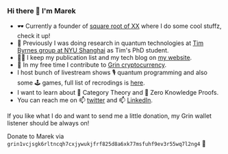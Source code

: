 ### Hi there 👋 I'm Marek

- 🕶️ Currently a founder of [square root of XX](https://sqrtxx.com/) where I do some cool stuffz, check it up!
- 🔭 Previously I was doing research in quantum technologies at [Tim Byrnes group at NYU Shanghai](https://nyu.timbyrnes.net/) as Tim's PhD student.
- ✍🏻 I keep my publication list and my tech blog on [my website](https://mareknarozniak.com/).
- 🤖 In my free time I contribute to [Grin cryptocurrency](https://grin.mw/).
- I host bunch of livestream shows 🎙️ quantum programming and also some 🕹️ games, full list of recrodings is [here](https://mareknarozniak.com/live/).
- I want to learn about 🌱 Category Theory and 🌱 Zero Knowledge Proofs.
- You can reach me on 📫 [twitter](https://twitter.com/MarekNarozniak) and 📫 [LinkedIn](https://www.linkedin.com/in/mareknarozniak/).

If you like what I do and want to send me a little donation, my Grin wallet listener should be always on!

Donate to Marek via `grin1vcjsgk6rltncqh7cxjywukjfrf825d8a6xk77msfuhf9ev3r55wq7l2ng4` 🙏

<!--
**marekyggdrasil/marekyggdrasil** is a ✨ _special_ ✨ repository because its `README.md` (this file) appears on your GitHub profile.

Here are some ideas to get you started:

- 🔭 I’m currently working on ...
- 🌱 I’m currently learning ...
- 👯 I’m looking to collaborate on ...
- 🤔 I’m looking for help with ...
- 💬 Ask me about ...
- 📫 How to reach me: ...
- 😄 Pronouns: ...
- ⚡ Fun fact: ...
-->
